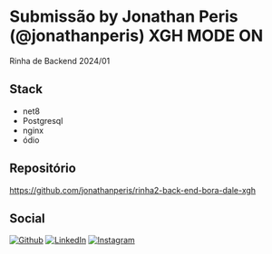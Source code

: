﻿# Submissão by Jonathan Peris (@jonathanperis) XGH MODE ON

Rinha de Backend 2024/01

## Stack

- net8
- Postgresql
- nginx
- ódio

## Repositório

https://github.com/jonathanperis/rinha2-back-end-bora-dale-xgh

## Social

[![Github](https://img.shields.io/badge/GitHub-181717.svg?style=for-the-badge&logo=GitHub&logoColor=white)](https://github.com/jonathanperis)
[![LinkedIn](https://img.shields.io/badge/LinkedIn-0A66C2.svg?style=for-the-badge&logo=LinkedIn&logoColor=white)](https://www.linkedin.com/in/jonathan-peris/)
[![Instagram](https://img.shields.io/badge/Twitter-a618de.svg?style=for-the-badge&logoColor=white&logo=twitter)](https://twitter.com/jperis_silva)